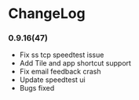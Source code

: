 # ChangeLog

### 0.9.16(47)

- Fix ss tcp speedtest issue
- Add Tile and app shortcut support
- Fix email feedback crash
- Update speedtest ui
- Bugs fixed
